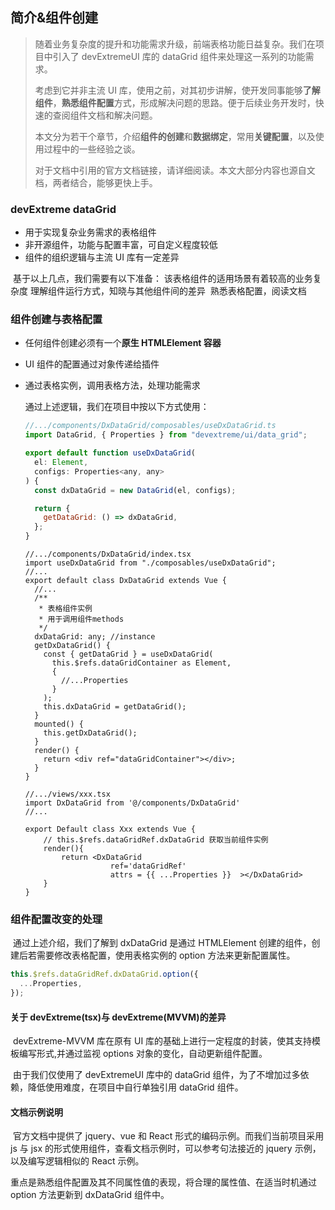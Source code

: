 ## 简介&组件创建

> 随着业务复杂度的提升和功能需求升级，前端表格功能日益复杂。我们在项目中引入了 devExtremeUI 库的 dataGrid 组件来处理这一系列的功能需求。
>
> 考虑到它并非主流 UI 库，使用之前，对其初步讲解，使开发同事能够**了解组件**，**熟悉组件配置**方式，形成解决问题的思路。便于后续业务开发时，快速的查阅组件文档和解决问题。
>
> 本文分为若干个章节，介绍**组件的创建**和**数据绑定**，常用**关键配置**，以及使用过程中的一些经验之谈。
>
> 对于文档中引用的官方文档链接，请详细阅读。本文大部分内容也源自文档，两者结合，能够更快上手。

### devExtreme dataGrid

[文档地址]: https://js.devexpress.com/Vue/Documentation/ApiReference/UI_Components/dxDataGrid/Configuration/remoteOperations/

- 用于实现复杂业务需求的表格组件
- 非开源组件，功能与配置丰富，可自定义程度较低
- 组件的组织逻辑与主流 UI 库有一定差异

​ 基于以上几点，我们需要有以下准备：
​ 该表格组件的适用场景有着较高的业务复杂度
​ 理解组件运行方式，知晓与其他组件间的差异
​ 熟悉表格配置，阅读文档

### 组件创建与表格配置

[表格配置]: https://js.devexpress.com/DevExtreme/ApiReference/UI_Components/dxDataGrid/Configuration/
[表格方法]: https://js.devexpress.com/DevExtreme/ApiReference/UI_Components/dxDataGrid/Methods/

- 任何组件创建必须有一个**原生 HTMLElement 容器**

- UI 组件的配置通过对象传递给插件

- 通过表格实例，调用表格方法，处理功能需求

  通过上述逻辑，我们在项目中按以下方式使用：

  ```javascript
  //.../components/DxDataGrid/composables/useDxDataGrid.ts
  import DataGrid, { Properties } from "devextreme/ui/data_grid";

  export default function useDxDataGrid(
    el: Element,
    configs: Properties<any, any>
  ) {
    const dxDataGrid = new DataGrid(el, configs);

    return {
      getDataGrid: () => dxDataGrid,
    };
  }
  ```

  ```tsx
  //.../components/DxDataGrid/index.tsx
  import useDxDataGrid from "./composables/useDxDataGrid";
  //...
  export default class DxDataGrid extends Vue {
    //...
    /**
     * 表格组件实例
     * 用于调用组件methods
     */
    dxDataGrid: any; //instance
    getDxDataGrid() {
      const { getDataGrid } = useDxDataGrid(
        this.$refs.dataGridContainer as Element,
        {
          //...Properties
        }
      );
      this.dxDataGrid = getDataGrid();
    }
    mounted() {
      this.getDxDataGrid();
    }
    render() {
      return <div ref="dataGridContainer"></div>;
    }
  }
  ```

  ```tsx
  //.../views/xxx.tsx
  import DxDataGrid from '@/components/DxDataGrid'
  //...

  export Default class Xxx extends Vue {
      // this.$refs.dataGridRef.dxDataGrid 获取当前组件实例
      render(){
          return <DxDataGrid
                     ref='dataGridRef'
                     attrs = {{ ...Properties }}  ></DxDataGrid>
      }
  }
  ```

### 组件配置改变的处理

​ 通过上述介绍，我们了解到 dxDataGrid 是通过 HTMLElement 创建的组件，创建后若需要修改表格配置，使用表格实例的 option 方法来更新配置属性。

```javascript
this.$refs.dataGridRef.dxDataGrid.option({
  ...Properties,
});
```

#### 关于 devExtreme(tsx)与 devExtreme(MVVM)的差异

​ devExtreme-MVVM 库在原有 UI 库的基础上进行一定程度的封装，使其支持模板编写形式,并通过监视 options 对象的变化，自动更新组件配置。

​ 由于我们仅使用了 devExtremeUI 库中的 dataGrid 组件，为了不增加过多依赖，降低使用难度，在项目中自行单独引用 dataGrid 组件。

#### 文档示例说明

​ 官方文档中提供了 jquery、vue 和 React 形式的编码示例。而我们当前项目采用 js 与 jsx 的形式使用组件，查看文档示例时，可以参考句法接近的 jquery 示例，以及编写逻辑相似的 React 示例。

​ 重点是熟悉组件配置及其不同属性值的表现，将合理的属性值、在适当时机通过 option 方法更新到 dxDataGrid 组件中。
